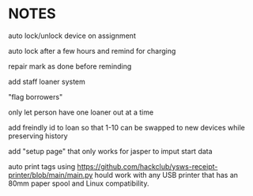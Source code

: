 
# NOTES

auto lock/unlock device on assignment

auto lock after a few hours and remind for charging

repair mark as done before reminding

add staff loaner system

"flag borrowers"

only let person have one loaner out at a time

add freindly id to loan so that 1-10 can be swapped to new devices while preserving history

add "setup page" that only works for jasper to imput start data

auto print tags using <https://github.com/hackclub/ysws-receipt-printer/blob/main/main.py>
hould work with any USB printer that has an 80mm paper spool and Linux compatibility.
